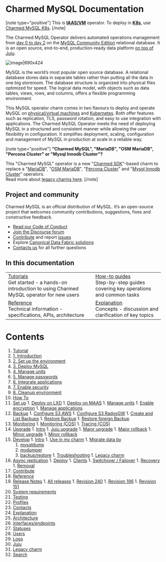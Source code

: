 # Charmed MySQL Documentation

[note type="positive"]
This is **[IAAS/VM](https://canonical.com/data/docs)** operator. To deploy in **[K8s](https://canonical.com/data/docs)**, use [Charmed MySQL K8s](https://charmhub.io/postgresql-k8s).
[/note]

The Charmed MySQL Operator delivers automated operations management from [day 0 to day 2](https://codilime.com/blog/day-0-day-1-day-2-the-software-lifecycle-in-the-cloud-age/) on the [MySQL Community Edition](https://www.mysql.com/products/community/) relational database. It is an open source, end-to-end, production-ready data platform [on top of Juju](https://juju.is/).

![image|690x424](upload://vpevillwv3S9C44LDFBxkGCxpGq.png)

MySQL is the world’s most popular open source database. A relational database stores data in separate tables rather than putting all the data in one big storeroom. The database structure is organized into physical files optimized for speed. The logical data model, with objects such as data tables, views, rows, and columns, offers a flexible programming environment.

This MySQL operator charm comes in two flavours to deploy and operate MySQL on [physical/virtual machines](https://github.com/canonical/mysql-operator) and [Kubernetes](https://github.com/canonical/mysql-k8s-operator). Both offer features such as replication, TLS, password rotation, and easy to use integration with applications. The Charmed MySQL Operator meets the need of deploying MySQL in a structured and consistent manner while allowing the user flexibility in configuration. It simplifies deployment, scaling, configuration and management of MySQL in production at scale in a reliable way.

[note type="positive"]
**"Charmed MySQL", "MariaDB", "OSM MariaDB", "Percona Cluster" or "Mysql Innodb Cluster"?**

This "Charmed MySQL" operator is a new "[Charmed SDK](https://juju.is/docs/sdk)"-based charm to replace a "[MariaDB](https://charmhub.io/mariadb)", "[OSM MariaDB](https://charmhub.io/charmed-osm-mariadb-k8s)", "[Percona Cluster](https://charmhub.io/percona-cluster)" and "[Mysql Innodb Cluster](https://charmhub.io/mysql-innodb-cluster)" operators.<br/>Read more about [legacy charms here](/t/10788).
[/note]

## Project and community

Charmed MySQL is an official distribution of MySQL. It’s an open-source project that welcomes community contributions, suggestions, fixes and constructive feedback.
- [Read our Code of Conduct](https://ubuntu.com/community/code-of-conduct)
- [Join the Discourse forum](/tag/mysql)
- [Contribute](https://github.com/canonical/mysql-operator/blob/main/CONTRIBUTING.md) and report [issues](https://github.com/canonical/mysql-operator/issues/new/choose)
- Explore [Canonical Data Fabric solutions](https://canonical.com/data)
- [Contacts us](/t/11867) for all further questions

## In this documentation

| | |
|--|--|
|  [Tutorials](/t/charmed-mysql-tutorial-overview/9922)</br>  Get started - a hands-on introduction to using Charmed MySQL operator for new users </br> |  [How-to guides](/t/charmed-mysql-how-to-manage-units/9904) </br> Step-by-step guides covering key operations and common tasks |
| [Reference](https://charmhub.io/mysql/actions) </br> Technical information - specifications, APIs, architecture | [Explanation](/t/charmed-mysql-k8s-explanations-interfaces-endpoints/10250) </br> Concepts - discussion and clarification of key topics  |

# Contents

1. [Tutorial](tutorial)
  1. [1. Introduction](tutorial/t-overview.md)
  1. [2. Set up the environment](tutorial/t-setup-environment.md)
  1. [3. Deploy MySQL](tutorial/t-deploy-charm.md)
  1. [4. Manage units](tutorial/t-managing-units.md)
  1. [5. Manage passwords](tutorial/t-manage-passwords.md)
  1. [6. Integrate applications](tutorial/t-integrations.md)
  1. [7. Enable security](tutorial/t-enable-security.md)
  1. [8. Cleanup environment](tutorial/t-cleanup-environment.md)
1. [How To](how-to)
  1. [Set up](how-to/h-setup)
    1. [Deploy on LXD](how-to/h-setup/h-deploy-lxd.md)
    1. [Deploy on MAAS](how-to/h-setup/h-deploy-maas.md)
    1. [Manage units](how-to/h-setup/h-manage-units.md)
    1. [Enable encryption](how-to/h-setup/h-enable-encryption.md)
    1. [Manage applications](how-to/h-setup/h-manage-app.md)
  1. [Backup](how-to/h-to-manage-backups)
    1. [Configure S3 AWS](how-to/h-to-manage-backups/h-configure-s3-aws.md)
    1. [Configure S3 RadosGW](how-to/h-to-manage-backups/h-configure-s3-radosgw.md)
    1. [Create and List Backups](how-to/h-to-manage-backups/h-create-and-list-backups.md)
    1. [Restore Backup](how-to/h-to-manage-backups/h-restore-backup.md)
    1. [Restore foreign Backup](how-to/h-to-manage-backups/h-migrate-cluster-via-restore.md)
  1. [Monitoring](how-to/h-monitoring)
    1. [Monitoring (COS)](how-to/h-monitoring/h-enable-monitoring.md)
    1. [Tracing (COS)](how-to/h-monitoring/h-enable-tracing.md)
  1. [Upgrade](how-to/h-upgrade)
    1. [Intro](how-to/h-upgrade/h-upgrade-intro.md)
    1. [Juju upgrade](how-to/h-upgrade/h-juju-upgrade.md)
    1. [Major upgrade](how-to/h-upgrade/h-upgrade-major.md)
    1. [Major rollback](how-to/h-upgrade/h-rollback-major.md)
    1. [Minor upgrade](how-to/h-upgrade/h-upgrade-minor.md)
    1. [Minor rollback](how-to/h-upgrade/h-rollback-minor.md)
  1. [Develop](how-to/h-develop)
    1. [Intro](how-to/h-develop/h-develop-intro.md)
    1. [Use in my charm](how-to/h-develop/h-develop-mycharm.md)
    1. [Migrate data by](how-to/h-develop/h-develop-migratedataby)
      1. [mysqldump](how-to/h-develop/h-develop-migratedataby/h-develop-mysqldump.md)
      1. [mydumper](how-to/h-develop/h-develop-migratedataby/h-develop-mydumper.md)
      1. [backup/restore](how-to/h-develop/h-develop-migratedataby/h-develop-backuprestore.md)
    1. [Troubleshooting](how-to/h-develop/h-troubleshooting.md)
    1. [Legacy charm](how-to/h-develop/h-legacy-charm.md)
  1. [Async replication](how-to/h-async)
    1. [Deploy](how-to/h-async/h-async-deployment.md)
    1. [Clients](how-to/h-async/h-async-clients.md)
    1. [Switchover / Failover](how-to/h-async/h-async-failover.md)
    1. [Recovery](how-to/h-async/h-async-recovery.md)
    1. [Removal](how-to/h-async/h-async-removal.md)
  1. [Contribute](how-to/h-contribute.md)
1. [Reference](reference)
  1. [Release Notes](reference/r-releases-group)
    1. [All releases](reference/r-releases-group/r-releases.md)
    1. [Revision 240](reference/r-releases-group/r-releases-rev240.md)
    1. [Revision 196](reference/r-releases-group/r-releases-rev196.md)
    1. [Revision 151](reference/r-releases-group/r-releases-rev151.md)
  1. [System requirements](reference/r-requirements.md)
  1. [Testing](reference/r-testing.md)
  1. [Profiles](reference/r-profiles.md)
  1. [Contacts](reference/r-contacts.md)
1. [Explanation](explanation)
  1. [Architecture](explanation/e-architecture.md)
  1. [Interfaces/endpoints](explanation/e-interfaces.md)
  1. [Statuses](explanation/e-statuses.md)
  1. [Users](explanation/e-users.md)
  1. [Logs](explanation/e-logs.md)
  1. [Juju](explanation/e-juju.md)
  1. [Legacy charm](explanation/e-legacy-charm.md)
1. [Search](https://canonical.com/data/docs/mysql/iaas)